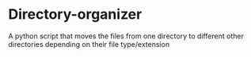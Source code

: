 # Directory-organizer
A python script that moves the files from one directory to different other directories depending on their file type/extension
